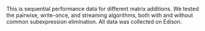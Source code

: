 This is sequential performance data for different matrix additions.
We tested the pairwise, write-once, and streaming algorithms, both with and without common subexpression elimination.
All data was collected on Edison.
